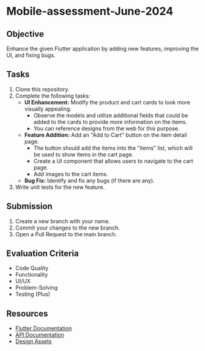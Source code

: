 # Mobile-assessment-June-2024

## Objective
Enhance the given Flutter application by adding new features, improving the UI, and fixing bugs.

## Tasks
1. Clone this repository.
2. Complete the following tasks:
   - **UI Enhancement:** Modify the product and cart cards to look more visually appealing.
      - Observe the models and utilize additional fields that could be added to the cards to provide more information on the items.
      - You can reference designs from the web for this purpose.
   - **Feature Addition:** Add an "Add to Cart" button on the item detail page.
      - The button should add the items into the "items" list, which will be used to show items in the cart page.
      - Create a UI component that allows users to navigate to the cart page.
      - Add images to the cart items.
   - **Bug Fix:** Identify and fix any bugs (if there are any).
3. Write unit tests for the new feature.

## Submission
1. Create a new branch with your name.
2. Commit your changes to the new branch.
3. Open a Pull Request to the main branch.

## Evaluation Criteria
- Code Quality
- Functionality
- UI/UX
- Problem-Solving
- Testing (Plus)

## Resources
- [Flutter Documentation](https://flutter.dev/docs)
- [API Documentation](https://fakestoreapi.com/products)
- [Design Assets](./assets/designs)
